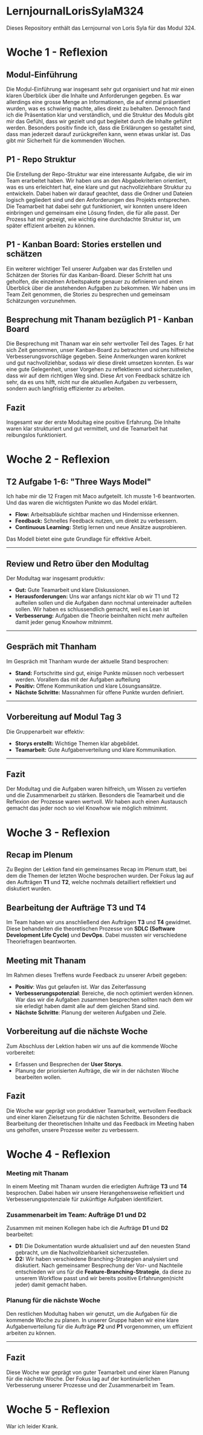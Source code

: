 # LernjournalLorisSylaM324
Dieses Repository enthält das Lernjournal von Loris Syla für das Modul 324.
# Woche 1 - Reflexion

## Modul-Einführung
Die Modul-Einführung war insgesamt sehr gut organisiert und hat mir einen klaren Überblick über die Inhalte und Anforderungen gegeben. Es war allerdings eine grosse Menge an Informationen, die auf einmal präsentiert wurden, was es schwierig machte, alles direkt zu behalten. Dennoch fand ich die Präsentation klar und verständlich, und die Struktur des Moduls gibt mir das Gefühl, dass wir gezielt und gut begleitet durch die Inhalte geführt werden. Besonders positiv finde ich, dass die Erklärungen so gestaltet sind, dass man jederzeit darauf zurückgreifen kann, wenn etwas unklar ist. Das gibt mir Sicherheit für die kommenden Wochen.

## P1 - Repo Struktur
Die Erstellung der Repo-Struktur war eine interessante Aufgabe, die wir im Team erarbeitet haben. Wir haben uns an den Abgabekriterien orientiert, was es uns erleichtert hat, eine klare und gut nachvollziehbare Struktur zu entwickeln. Dabei haben wir darauf geachtet, dass die Ordner und Dateien logisch gegliedert sind und den Anforderungen des Projekts entsprechen. Die Teamarbeit hat dabei sehr gut funktioniert, wir konnten unsere Ideen einbringen und gemeinsam eine Lösung finden, die für alle passt. Der Prozess hat mir gezeigt, wie wichtig eine durchdachte Struktur ist, um später effizient arbeiten zu können.

## P1 - Kanban Board: Stories erstellen und schätzen
Ein weiterer wichtiger Teil unserer Aufgaben war das Erstellen und Schätzen der Stories für das Kanban-Board. Dieser Schritt hat uns geholfen, die einzelnen Arbeitspakete genauer zu definieren und einen Überblick über die anstehenden Aufgaben zu bekommen. Wir haben uns im Team Zeit genommen, die Stories zu besprechen und gemeinsam Schätzungen vorzunehmen.

## Besprechung mit Thanam bezüglich P1 - Kanban Board
Die Besprechung mit Thanam war ein sehr wertvoller Teil des Tages. Er hat sich Zeit genommen, unser Kanban-Board zu betrachten und uns hilfreiche Verbesserungsvorschläge gegeben. Seine Anmerkungen waren konkret und gut nachvollziehbar, sodass wir diese direkt umsetzen konnten. Es war eine gute Gelegenheit, unser Vorgehen zu reflektieren und sicherzustellen, dass wir auf dem richtigen Weg sind. Diese Art von Feedback schätze ich sehr, da es uns hilft, nicht nur die aktuellen Aufgaben zu verbessern, sondern auch langfristig effizienter zu arbeiten.

## Fazit
Insgesamt war der erste Modultag eine positive Erfahrung. Die Inhalte waren klar strukturiert und gut vermittelt, und die Teamarbeit hat reibungslos funktioniert.


# Woche 2 - Reflexion
## T2 Aufgabe 1-6: "Three Ways Model"
Ich habe mir die 12 Fragen mit Maco aufgeteilt. Ich musste 1-6 beantworten. Und das waren die wichtigsten Punkte wo das Model erklärt.
- **Flow:** Arbeitsabläufe sichtbar machen und Hindernisse erkennen.
- **Feedback:** Schnelles Feedback nutzen, um direkt zu verbessern.
- **Continuous Learning:** Stetig lernen und neue Ansätze ausprobieren.

Das Modell bietet eine gute Grundlage für effektive Arbeit.

---

## Review und Retro über den Modultag
Der Modultag war insgesamt produktiv:
- **Gut:** Gute Teamarbeit und klare Diskussionen.
- **Herausforderungen:** Uns war anfangs nicht klar ob wir T1 und T2 aufteilen sollen und die Aufgaben dann nochmal untereinader aufteilen sollen. Wir haben es schlussendlich gemacht, weil es Lean ist
- **Verbesserung:** Aufgaben die Theorie beinhalten nicht mehr aufteilen damit jeder genug Knowhow mitnimmt.

---

## Gespräch mit Thanham
Im Gespräch mit Thanham wurde der aktuelle Stand besprochen:
- **Stand:** Fortschritte sind gut, einige Punkte müssen noch verbessert werden. Vorallem das mit der Aufgaben aufteilung
- **Positiv:** Offene Kommunikation und klare Lösungsansätze.
- **Nächste Schritte:** Massnahmen für offene Punkte wurden definiert.

---

## Vorbereitung auf Modul Tag 3
Die Gruppenarbeit war effektiv:
- **Storys erstellt:** Wichtige Themen klar abgebildet.
- **Teamarbeit:** Gute Aufgabenverteilung und klare Kommunikation.

---

## Fazit
Der Modultag und die Aufgaben waren hilfreich, um Wissen zu vertiefen und die Zusammenarbeit zu stärken. Besonders die Teamarbeit und die Reflexion der Prozesse waren wertvoll. Wir haben auch einen Austausch gemacht das jeder noch so viel Knowhow wie möglich mitnimmt.

# Woche 3 - Reflexion

## Recap im Plenum
Zu Beginn der Lektion fand ein gemeinsames Recap im Plenum statt, bei dem die Themen der letzten Woche besprochen wurden. Der Fokus lag auf den Aufträgen **T1** und **T2**, welche nochmals detailliert reflektiert und diskutiert wurden.

## Bearbeitung der Aufträge T3 und T4
Im Team haben wir uns anschließend den Aufträgen **T3** und **T4** gewidmet. Diese behandelten die theoretischen Prozesse von **SDLC (Software Development Life Cycle)** und **DevOps**. Dabei mussten wir verschiedene Theoriefragen beantworten.

## Meeting mit Thanam
Im Rahmen dieses Treffens wurde Feedback zu unserer Arbeit gegeben:
- **Positiv**: Was gut gelaufen ist. War das Zeiterfassung
- **Verbesserungspotenzial**: Bereiche, die noch optimiert werden können. War das wir die Aufgaben zusammen besprechen sollten nach dem wir sie erledigt haben damit alle auf dem gleichen Stand sind.
- **Nächste Schritte**: Planung der weiteren Aufgaben und Ziele.


## Vorbereitung auf die nächste Woche
Zum Abschluss der Lektion haben wir uns auf die kommende Woche vorbereitet:
- Erfassen und Besprechen der **User Storys**.
- Planung der priorisierten Aufträge, die wir in der nächsten Woche bearbeiten wollen.


## Fazit
Die Woche war geprägt von produktiver Teamarbeit, wertvollem Feedback und einer klaren Zielsetzung für die nächsten Schritte. Besonders die Bearbeitung der theoretischen Inhalte und das Feedback im Meeting haben uns geholfen, unsere Prozesse weiter zu verbessern.

# Woche 4 - Reflexion

### Meeting mit Thanam
In einem Meeting mit Thanam wurden die erledigten Aufträge **T3** und **T4** besprochen. Dabei haben wir unsere Herangehensweise reflektiert und Verbesserungspotenziale für zukünftige Aufgaben identifiziert.

### Zusammenarbeit im Team: Aufträge D1 und D2
Zusammen mit meinen Kollegen habe ich die Aufträge **D1** und **D2** bearbeitet:
- **D1:** Die Dokumentation wurde aktualisiert und auf den neuesten Stand gebracht, um die Nachvollziehbarkeit sicherzustellen.
- **D2:** Wir haben verschiedene Branching-Strategien analysiert und diskutiert. Nach gemeinsamer Besprechung der Vor- und Nachteile entschieden wir uns für die **Feature-Branching-Strategie**, da diese zu unserem Workflow passt und wir bereits positive Erfahrungen(nicht jeder) damit gemacht haben.

### Planung für die nächste Woche
Den restlichen Modultag haben wir genutzt, um die Aufgaben für die kommende Woche zu planen. In unserer Gruppe haben wir eine klare Aufgabenverteilung für die Aufträge **P2** und **P1** vorgenommen, um effizient arbeiten zu können. 

---

## Fazit
Diese Woche war geprägt von guter Teamarbeit und einer klaren Planung für die nächste Woche. Der Fokus lag auf der kontinuierlichen Verbesserung unserer Prozesse und der Zusammenarbeit im Team.

# Woche 5 - Reflexion
War ich leider Krank.


